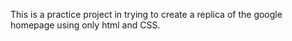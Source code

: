 This is a practice project in trying to create a replica of the google homepage using only html and CSS.
